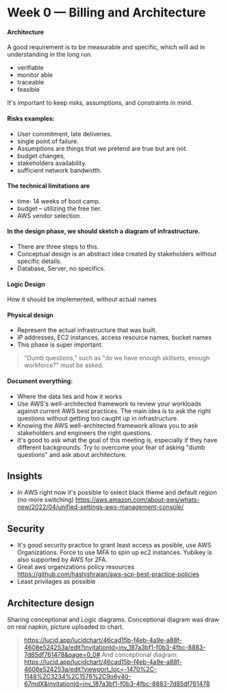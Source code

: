 # Week 0 — Billing and Architecture

#### Architecture

A good requirement is to be measurable and specific, which will aid in understanding in the long run.
* verifiable
* monitor able
* traceable
* feasible

It's important to keep risks, assumptions, and constraints in mind.

#### Risks examples:

* User commitment, late deliveries.
* single point of failure.
* Assumptions are things that we pretend are true but are not.
* budget changes,
* stakeholders availability.
* sufficient network bandwidth.

#### The technical limitations are

* time: 14 weeks of boot camp.
* budget – utilizing the free tier.
* AWS vendor selection.
#### In the design phase, we should sketch a diagram of infrastructure.

* There are three steps to this.
* Conceptual design is an abstract idea created by stakeholders without specific details.
* Database, Server, no specifics.
#### Logic Design

How it should be implemented, without actual names

#### Physical design

* Represent the actual infrastructure that was built.
* IP addresses, EC2 instances, access resource names, bucket names
* This phase is super important.

> "Dumb questions," such as "do we have enough skillsets, enough workforce?" must be asked.

#### Document everything:

* Where the data lies and how it works
* Use AWS's well-architected framework to review your workloads against current AWS best practices. The main idea is to ask the right questions without getting too caught up in infrastructure.
* Knowing the AWS well-architected framework allows you to ask stakeholders and engineers the right questions.
* It's good to ask what the goal of this meeting is, especially if they have different backgrounds. Try to overcome your fear of asking "dumb questions" and ask about architecture.

## Insights
* In AWS right now it's possible to select black theme and default region (no more switching) https://aws.amazon.com/about-aws/whats-new/2022/04/unified-settings-aws-management-console/

## Security
* It's good security practice to grant least access as posible, use AWS Organizations. Force to use MFA to spin up ec2 instances. Yubikey is also supported by AWS for 2FA.
* Great aws organizations policy resources https://github.com/hashishrajan/aws-scp-best-practice-policies
* Least privilages as possible

## Architecture design
Sharing conceptional and Logic diagrams. Conceptional diagram was draw on real napkin, picture uploaded to chart.
> https://lucid.app/lucidchart/46cad15b-f4eb-4a9e-a88f-4608e524253a/edit?invitationId=inv_187a3bf1-f0b3-4fbc-8883-7d85df761478&page=0_0#
And conceptional diagram:
> https://lucid.app/lucidchart/46cad15b-f4eb-4a9e-a88f-4608e524253a/edit?viewport_loc=-1470%2C-1148%2C3234%2C1576%2C9o6y40-67mdX&invitationId=inv_187a3bf1-f0b3-4fbc-8883-7d85df761478